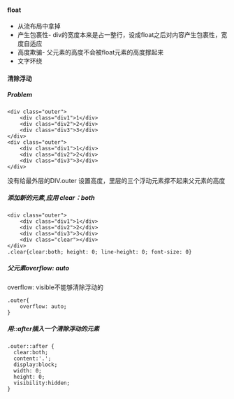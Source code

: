 #### float
- 从流布局中拿掉
- 产生包裹性- div的宽度本来是占一整行，设成float之后对内容产生包裹性，宽度自适应
- 高度欺骗- 父元素的高度不会被float元素的高度撑起来
- 文字环绕

#### 清除浮动
##### Problem
```
<div class="outer">
    <div class="div1">1</div>
    <div class="div2">2</div>
    <div class="div3">3</div>
</div>
<div class="outer">
    <div class="div1">1</div>
    <div class="div2">2</div>
    <div class="div3">3</div>
</div>
```
没有给最外层的DIV.outer 设置高度，里层的三个浮动元素撑不起来父元素的高度

##### 添加新的元素,应用 clear：both
```
<div class="outer">
    <div class="div1">1</div>
    <div class="div2">2</div>
    <div class="div3">3</div>
    <div class="clear"></div>
</div>
.clear{clear:both; height: 0; line-height: 0; font-size: 0}
```
##### 父元素overflow: auto
overflow: visible不能够清除浮动的
```
.outer{
    overflow: auto; 
}
```

##### 用::after插入一个清除浮动的元素
```
.outer::after {
  clear:both;
  content:'.';
  display:block;
  width: 0;
  height: 0;
  visibility:hidden;
}
```